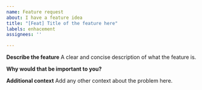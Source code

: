 ```yaml
---
name: Feature request
about: I have a feature idea
title: "[Feat] Title of the feature here"
labels: enhacement
assignees: ''

---
```


**Describe the feature**
A clear and concise description of what the feature is.

**Why would that be important to you?**

**Additional context**
Add any other context about the problem here.
